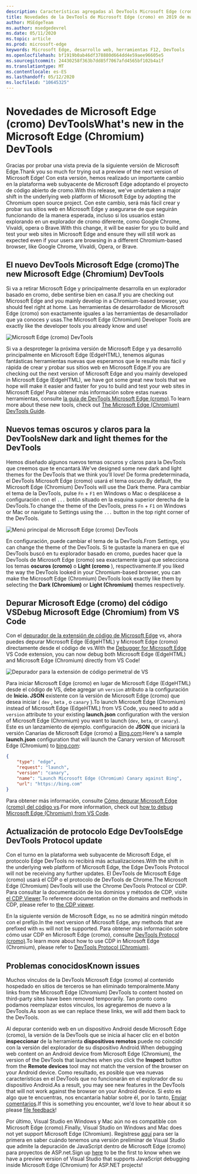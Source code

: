 ```yaml
---
description: Características agregadas al DevTools Microsoft Edge (cromo) en 2019 de marzo
title: Novedades de la DevTools de Microsoft Edge (cromo) en 2019 de marzo
author: MSEdgeTeam
ms.author: msedgedevrel
ms.date: 05/11/2020
ms.topic: article
ms.prod: microsoft-edge
keywords: Microsoft Edge, desarrollo web, herramientas F12, DevTools
ms.openlocfilehash: bf1919b0ab46df378880d664dd4e59aee96605e5
ms.sourcegitcommit: 24430258f363b7dd85f7067afd4565bf102b4a1f
ms.translationtype: MT
ms.contentlocale: es-ES
ms.lasthandoff: 05/12/2020
ms.locfileid: "10645325"
---
```

# <span data-ttu-id="e52a7-104">Novedades de Microsoft Edge (cromo) DevTools</span><span class="sxs-lookup"><span data-stu-id="e52a7-104">What's new in the Microsoft Edge (Chromium) DevTools</span></span>

<span data-ttu-id="e52a7-105">Gracias por probar una vista previa de la siguiente versión de Microsoft Edge.</span><span class="sxs-lookup"><span data-stu-id="e52a7-105">Thank you so much for trying out a preview of the next version of Microsoft Edge!</span></span> <span data-ttu-id="e52a7-106">Con esta versión, hemos realizado un importante cambio en la plataforma web subyacente de Microsoft Edge adoptando el proyecto de código abierto de cromo.</span><span class="sxs-lookup"><span data-stu-id="e52a7-106">With this release, we've undertaken a major shift in the underlying web platform of Microsoft Edge by adopting the Chromium open source project.</span></span> <span data-ttu-id="e52a7-107">Con este cambio, será más fácil crear y probar sus sitios web en Microsoft Edge y asegurarse de que seguirán funcionando de la manera esperada, incluso si los usuarios están explorando en un explorador de cromo diferente, como Google Chrome, Vivaldi, opera o Brave.</span><span class="sxs-lookup"><span data-stu-id="e52a7-107">With this change, it will be easier for you to build and test your web sites in Microsoft Edge and ensure they will still work as expected even if your users are browsing in a different Chromium-based browser, like Google Chrome, Vivaldi, Opera, or Brave.</span></span>

## <span data-ttu-id="e52a7-108">El nuevo DevTools Microsoft Edge (cromo)</span><span class="sxs-lookup"><span data-stu-id="e52a7-108">The new Microsoft Edge (Chromium) DevTools</span></span>

<span data-ttu-id="e52a7-109">Si va a retirar Microsoft Edge y principalmente desarrolla en un explorador basado en cromo, debe sentirse bien en casa.</span><span class="sxs-lookup"><span data-stu-id="e52a7-109">If you are checking out Microsoft Edge and you mainly develop in a Chromium-based browser, you should feel right at home.</span></span> <span data-ttu-id="e52a7-110">Las herramientas de desarrollador de Microsoft Edge (cromo) son exactamente iguales a las herramientas de desarrollador que ya conoces y usas.</span><span class="sxs-lookup"><span data-stu-id="e52a7-110">The Microsoft Edge (Chromium) Developer Tools are exactly like the developer tools you already know and use!</span></span>

![Microsoft Edge (cromo) DevTools](./media/devtools.png)

<span data-ttu-id="e52a7-112">Si va a desproteger la próxima versión de Microsoft Edge y ya desarrolló principalmente en Microsoft Edge (EdgeHTML), tenemos algunas fantásticas herramientas nuevas que esperamos que le resulte más fácil y rápida de crear y probar sus sitios web en Microsoft Edge.</span><span class="sxs-lookup"><span data-stu-id="e52a7-112">If you are checking out the next version of Microsoft Edge and you mainly developed in Microsoft Edge (EdgeHTML), we have got some great new tools that we hope will make it easier and faster for you to build and test your web sites in Microsoft Edge!</span></span> <span data-ttu-id="e52a7-113">Para obtener más información sobre estas nuevas herramientas, consulte [la guía de DevTools Microsoft Edge (cromo)](../devtools-guide-chromium.md).</span><span class="sxs-lookup"><span data-stu-id="e52a7-113">To learn more about these new tools, check out [The Microsoft Edge (Chromium) DevTools Guide](../devtools-guide-chromium.md).</span></span>

## <span data-ttu-id="e52a7-114">Nuevos temas oscuros y claros para la DevTools</span><span class="sxs-lookup"><span data-stu-id="e52a7-114">New dark and light themes for the DevTools</span></span>

<span data-ttu-id="e52a7-115">Hemos diseñado algunos nuevos temas oscuros y claros para la DevTools que creemos que te encantará.</span><span class="sxs-lookup"><span data-stu-id="e52a7-115">We've designed some new dark and light themes for the DevTools that we think you'll love!</span></span> <span data-ttu-id="e52a7-116">De forma predeterminada, el DevTools Microsoft Edge (cromo) usará el tema oscuro.</span><span class="sxs-lookup"><span data-stu-id="e52a7-116">By default, the Microsoft Edge (Chromium) DevTools will use the Dark theme.</span></span> <span data-ttu-id="e52a7-117">Para cambiar el tema de la DevTools, pulse `Fn`  +  `F1` en Windows o Mac o desplácese a configuración con el `...` botón situado en la esquina superior derecha de la DevTools.</span><span class="sxs-lookup"><span data-stu-id="e52a7-117">To change the theme of the DevTools, press `Fn` + `F1` on Windows or Mac or navigate to Settings using the `...` button in the top right corner of the DevTools.</span></span>

![Menú principal de Microsoft Edge (cromo) DevTools](./media/devtools-main-menu.png)

<span data-ttu-id="e52a7-119">En configuración, puede cambiar el tema de la DevTools.</span><span class="sxs-lookup"><span data-stu-id="e52a7-119">From Settings, you can change the theme of the DevTools.</span></span> <span data-ttu-id="e52a7-120">Si te gustaste la manera en que el DevTools buscó en tu explorador basado en cromo, puedes hacer que la DevTools de Microsoft Edge (cromo) sea exactamente igual que selecciona los temas **oscuros (cromo)** o **Light (cromo** ), respectivamente.</span><span class="sxs-lookup"><span data-stu-id="e52a7-120">If you liked the way the DevTools looked in your Chromium-based browser, you can make the Microsoft Edge (Chromium) DevTools look exactly like them by selecting the **Dark (Chromium)** or **Light (Chromium)** themes respectively.</span></span> 

## <span data-ttu-id="e52a7-121">Depurar Microsoft Edge (cromo) del código VS</span><span class="sxs-lookup"><span data-stu-id="e52a7-121">Debug Microsoft Edge (Chromium) from VS Code</span></span>

<span data-ttu-id="e52a7-122">Con el [depurador de la extensión de código de Microsoft Edge](https://marketplace.visualstudio.com/items?itemName=msjsdiag.debugger-for-edge) vs, ahora puedes depurar Microsoft Edge (EdgeHTML) y Microsoft Edge (cromo) directamente desde el código de vs.</span><span class="sxs-lookup"><span data-stu-id="e52a7-122">With the [Debugger for Microsoft Edge](https://marketplace.visualstudio.com/items?itemName=msjsdiag.debugger-for-edge) VS Code extension, you can now debug both Microsoft Edge (EdgeHTML) and Microsoft Edge (Chromium) directly from VS Code!</span></span>

![Depurador para la extensión de código perimetral de VS](./media/vscode-debugger.png)

<span data-ttu-id="e52a7-124">Para iniciar Microsoft Edge (cromo) en lugar de Microsoft Edge (EdgeHTML) desde el código de VS, debe agregar un `version` atributo a la configuración de **Inicio. JSON** existente con la versión de Microsoft Edge (cromo) que desea iniciar ( `dev` , `beta` , o `canary` ).</span><span class="sxs-lookup"><span data-stu-id="e52a7-124">To launch Microsoft Edge (Chromium) instead of Microsoft Edge (EdgeHTML) from VS Code, you need to add a `version` attribute to your existing **launch.json** configuration with the version of Microsoft Edge (Chromium) you want to launch (`dev`, `beta`, or `canary`).</span></span> <span data-ttu-id="e52a7-125">Este es un lanzamiento de ejemplo. configuración de **JSON** que iniciará la versión Canarias de Microsoft Edge (cromo) a [Bing.com](https://www.bing.com/):</span><span class="sxs-lookup"><span data-stu-id="e52a7-125">Here's a sample **launch.json** configuration that will launch the Canary version of Microsoft Edge (Chromium) to [bing.com](https://www.bing.com/):</span></span>

```json
{
    "type": "edge",
    "request": "launch",
    "version": "canary",
    "name": "Launch Microsoft Edge (Chromium) Canary against Bing",
    "url": "https://bing.com"
}
```

<span data-ttu-id="e52a7-126">Para obtener más información, consulte [Cómo depurar Microsoft Edge (cromo) del código vs](../visual-studio-code/debugger-for-edge.md).</span><span class="sxs-lookup"><span data-stu-id="e52a7-126">For more information, check out [how to debug Microsoft Edge (Chromium) from VS Code](../visual-studio-code/debugger-for-edge.md).</span></span>

## <span data-ttu-id="e52a7-127">Actualización de protocolo Edge DevTools</span><span class="sxs-lookup"><span data-stu-id="e52a7-127">Edge DevTools Protocol update</span></span>

<span data-ttu-id="e52a7-128">Con el turno en la plataforma web subyacente de Microsoft Edge, el protocolo Edge DevTools no recibirá más actualizaciones.</span><span class="sxs-lookup"><span data-stu-id="e52a7-128">With the shift in the underlying web platform of Microsoft Edge, the Edge DevTools Protocol will not be receiving any further updates.</span></span> <span data-ttu-id="e52a7-129">El DevTools de Microsoft Edge (cromo) usará el CDP o el protocolo de DevTools de Chrome.</span><span class="sxs-lookup"><span data-stu-id="e52a7-129">The Microsoft Edge (Chromium) DevTools will use the Chrome DevTools Protocol or CDP.</span></span> <span data-ttu-id="e52a7-130">Para consultar la documentación de los dominios y métodos de CDP, visite [el CDP Viewer](https://chromedevtools.github.io/devtools-protocol/tot/Accessibility).</span><span class="sxs-lookup"><span data-stu-id="e52a7-130">To reference documentation on the domains and methods in CDP, please refer to [the CDP viewer](https://chromedevtools.github.io/devtools-protocol/tot/Accessibility).</span></span>

<span data-ttu-id="e52a7-131">En la siguiente versión de Microsoft Edge, `ms` no se admitirá ningún método con el prefijo.</span><span class="sxs-lookup"><span data-stu-id="e52a7-131">In the next version of Microsoft Edge, any methods that are prefixed with `ms` will not be supported.</span></span> <span data-ttu-id="e52a7-132">Para obtener más información sobre cómo usar CDP en Microsoft Edge (cromo), consulte [DevTools Protocol (cromo)](../devtools-protocol-chromium.md).</span><span class="sxs-lookup"><span data-stu-id="e52a7-132">To learn more about how to use CDP in Microsoft Edge (Chromium), please refer to [DevTools Protocol (Chromium)](../devtools-protocol-chromium.md).</span></span>

## <span data-ttu-id="e52a7-133">Problemas conocidos</span><span class="sxs-lookup"><span data-stu-id="e52a7-133">Known issues</span></span>

<span data-ttu-id="e52a7-134">Muchos vínculos de la DevTools Microsoft Edge (cromo) al contenido hospedado en sitios de terceros se han eliminado temporalmente.</span><span class="sxs-lookup"><span data-stu-id="e52a7-134">Many links from the Microsoft Edge (Chromium) DevTools to content hosted on third-party sites have been removed temporarily.</span></span> <span data-ttu-id="e52a7-135">Tan pronto como podamos reemplazar estos vínculos, los agregaremos de nuevo a la DevTools.</span><span class="sxs-lookup"><span data-stu-id="e52a7-135">As soon as we can replace these links, we will add them back to the DevTools.</span></span>


<span data-ttu-id="e52a7-136">Al depurar contenido web en un dispositivo Android desde Microsoft Edge (cromo), la versión de la DevTools que se inicia al hacer clic en el botón **inspeccionar** de la herramienta **dispositivos remotos** puede no coincidir con la versión del explorador de su dispositivo Android.</span><span class="sxs-lookup"><span data-stu-id="e52a7-136">When debugging web content on an Android device from Microsoft Edge (Chromium), the version of the DevTools that launches when you click the **Inspect** button from the **Remote devices** tool may not match the version of the browser on your Android device.</span></span> <span data-ttu-id="e52a7-137">Como resultado, es posible que vea nuevas características en el DevTools que no funcionarán en el explorador de su dispositivo Android.</span><span class="sxs-lookup"><span data-stu-id="e52a7-137">As a result, you may see new features in the DevTools that will not work against the browser on your Android device.</span></span> <span data-ttu-id="e52a7-138">Si esto es algo que te encuentras, nos encantaría hablar sobre él, por lo tanto, [Enviar comentarios](../devtools-guide-chromium.md#getting-in-touch-with-the-microsoft-edge-devtools-team).</span><span class="sxs-lookup"><span data-stu-id="e52a7-138">If this is something you encounter, we'd love to hear about it so please [file feedback](../devtools-guide-chromium.md#getting-in-touch-with-the-microsoft-edge-devtools-team)!</span></span>

<span data-ttu-id="e52a7-139">Por último, Visual Studio en Windows y Mac aún no es compatible con Microsoft Edge (cromo).</span><span class="sxs-lookup"><span data-stu-id="e52a7-139">Finally, Visual Studio on Windows and Mac does not yet support Microsoft Edge (Chromium).</span></span> <span data-ttu-id="e52a7-140">Regístrese [aquí](https://visualstudio.microsoft.com/vs/preview/) para ser la primera en saber cuándo tenemos una versión preliminar de Visual Studio que admite la depuración de JavaScript dentro de Microsoft Edge (cromo) para proyectos de ASP.net.</span><span class="sxs-lookup"><span data-stu-id="e52a7-140">Sign up [here](https://visualstudio.microsoft.com/vs/preview/) to be the first to know when we have a preview version of Visual Studio that supports JavaScript debugging inside Microsoft Edge (Chromium) for ASP.NET projects!</span></span>  

